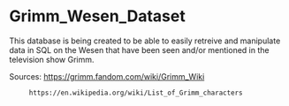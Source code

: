 # Grimm_Wesen_Dataset

This database is being created to be able to easily retreive and manipulate data in SQL on the Wesen that have been seen and/or mentioned in the television show Grimm.

Sources: https://grimm.fandom.com/wiki/Grimm_Wiki 

         https://en.wikipedia.org/wiki/List_of_Grimm_characters
